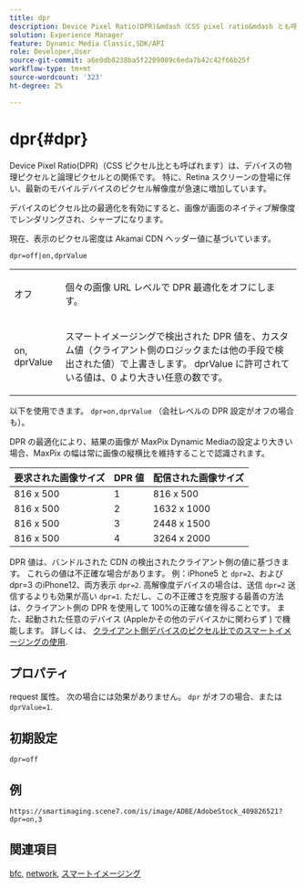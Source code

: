 ```yaml
---
title: dpr
description: Device Pixel Ratio(DPR)&mdash（CSS pixel ratio&mdash とも呼ばれます）は、デバイスの物理ピクセルと論理ピクセルとの関係です。
solution: Experience Manager
feature: Dynamic Media Classic,SDK/API
role: Developer,User
source-git-commit: a6e0db8238ba5f2209089c6eda7b42c42f66b25f
workflow-type: tm+mt
source-wordcount: '323'
ht-degree: 2%

---
```


# dpr{#dpr}

Device Pixel Ratio(DPR)（CSS ピクセル比とも呼ばれます）は、デバイスの物理ピクセルと論理ピクセルとの関係です。 特に、Retina スクリーンの登場に伴い、最新のモバイルデバイスのピクセル解像度が急速に増加しています。

デバイスのピクセル比の最適化を有効にすると、画像が画面のネイティブ解像度でレンダリングされ、シャープになります。

現在、表示のピクセル密度は Akamai CDN ヘッダー値に基づいています。

`dpr=off|on,dprValue`

<table id="simpletable_4CB26F72A56D4515B767C303F8E8A1CF"> 
 <tr class="strow"> 
  <td class="stentry"> <p> <span class="codeph"> <span class="varname"> オフ </span> </span> </p> </td> 
  <td class="stentry"> <p>個々の画像 URL レベルで DPR 最適化をオフにします。 </p> </td> 
 </tr> 
 <tr class="strow"> 
  <td class="stentry"> <p> <span class="codeph"> <span class="varname"> on, dprValue </span> </span> </p> </td> 
  <td class="stentry"> <p>スマートイメージングで検出された DPR 値を、カスタム値（クライアント側のロジックまたは他の手段で検出された値）で上書きします。 dprValue に許可されている値は、0 より大きい任意の数です。 </p> </td> 
 </tr> 
</table>


以下を使用できます。 `dpr=on,dprValue` （会社レベルの DPR 設定がオフの場合も）。

DPR の最適化により、結果の画像が MaxPix Dynamic Mediaの設定より大きい場合、MaxPix の幅は常に画像の縦横比を維持することで認識されます。

| 要求された画像サイズ | DPR 値 | 配信された画像サイズ |
|-|-|-|
| 816 x 500 | 1 | 816 x 500 |
| 816 x 500 | 2 | 1632 x 1000 |
| 816 x 500 | 3 | 2448 x 1500 |
| 816 x 500 | 4 | 3264 x 2000 |

DPR 値は、バンドルされた CDN の検出されたクライアント側の値に基づきます。 これらの値は不正確な場合があります。 例：iPhone5 と `dpr=2`、および dpr=3 のiPhone12、両方表示 `dpr=2`. 高解像度デバイスの場合は、送信 `dpr=2` 送信するよりも効果が高い `dpr=1`. ただし、この不正確さを克服する最善の方法は、クライアント側の DPR を使用して 100%の正確な値を得ることです。 また、起動された任意のデバイス (Appleかその他のデバイスかに関わらず ) で機能します。 詳しくは、 [クライアント側デバイスのピクセル比でのスマートイメージングの使用](https://experienceleague.adobe.com/docs/experience-manager-cloud-service/content/assets/dynamicmedia/client-side-dpr.html?lang=en).

## プロパティ

request 属性。 次の場合には効果がありません。 `dpr` がオフの場合、または `dprValue=1`.

## 初期設定

`dpr=off`


## 例

`https://smartimaging.scene7.com/is/image/ADBE/AdobeStock_409826521?dpr=on,3`


## 関連項目

[bfc](/help/aem-is-ir-api/is-api/http-ref/image-serving-api-ref/c-http-protocol-reference/c-command-reference/r-bfc.md), [network](/help/aem-is-ir-api/is-api/http-ref/image-serving-api-ref/c-http-protocol-reference/c-command-reference/r-network.md), [スマートイメージング](https://experienceleague.adobe.com/docs/experience-manager-cloud-service/content/assets/dynamicmedia/imaging-faq.html?lang=en)